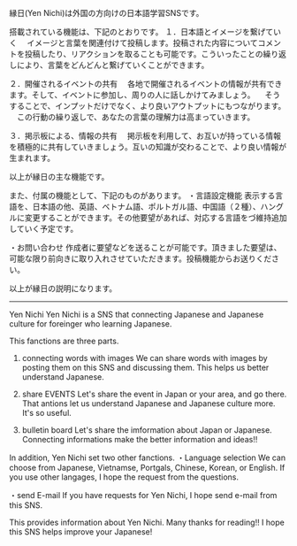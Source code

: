  縁日(Yen Nichi)は外国の方向けの日本語学習SNSです。
 
搭載されている機能は、下記のとおりです。
１．日本語とイメージを繋げていく
　イメージと言葉を関連付けて投稿します。投稿された内容についてコメントを投稿したり、リアクションを取ることも可能です。こういったことの繰り返しにより、言葉をどんどんと繋げていくことができます。 

２．開催されるイベントの共有
　各地で開催されるイベントの情報が共有できます。そして、イベントに参加し、周りの人に話しかけてみましょう。
　そうすることで、インプットだけでなく、より良いアウトプットにもつながります。
　この行動の繰り返しで、あなたの言葉の理解力は高まっていきます。
 
３．掲示板による、情報の共有
　掲示板を利用して、お互いが持っている情報を積極的に共有していきましょう。互いの知識が交わることで、より良い情報が生まれます。
 
以上が縁日の主な機能です。
 
また、付属の機能として、下記のものがあります。
 ・言語設定機能
 表示する言語を、日本語の他、英語、ベトナム語、ポルトガル語、中国語（２種）、ハングルに変更することができます。その他要望があれば、対応する言語をづ維持追加していく予定です。
 
 ・お問い合わせ 
 作成者に要望などを送ることが可能です。頂きました要望は、可能な限り前向きに取り入れさせていただきます。投稿機能からお送りください。
 
 
 以上が縁日の説明になります。
 
---------------------------------------------------------
 
 Yen Nichi 
  Yen Nichi is a SNS that connecting Japanese and Japanese culture for foreinger who learning Japanese. 
 
 This fanctions are three parts.
 1. connecting words with images
  We can share words with images by posting them on this SNS and discussing them. This helps us better understand Japanese.

 2. share EVENTS
  Let's share the event in Japan or your area, and go there. That antions let us understand Japanese and Japanese culture more. It's so useful.

 3. bulletin board
  Let's share the imformation about Japan or Japanese. Connecting informations make the better information and ideas!!

 In addition, Yen Nichi set two other fanctions.
  ・Language selection
  We can choose from Japanese, Vietnamse, Portgals, Chinese, Korean, or English. If you use other langages, I hope the request from the questions.
  
  ・send E-mail
  If you have requests for Yen Nichi, I hope send e-mail from this SNS.
 

 This provides information about Yen Nichi. Many thanks for reading!!
 I hope this SNS helps improve your Japanese! 
